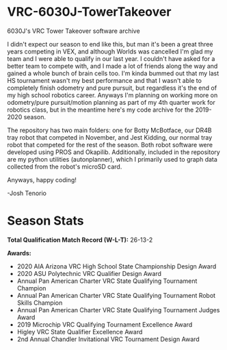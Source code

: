 # VRC-6030J-TowerTakeover
6030J's VRC Tower Takeover software archive

I didn't expect our season to end like this, but man it's been a great three years competing in VEX, and although Worlds was cancelled I'm glad my team and I were able to qualify in our last year. I couldn't have asked for a better team to compete with, and I made a lot of friends along the way and gained a whole bunch of brain cells too. I'm kinda bummed out that my last HS tournament wasn't my best performance and that I wasn't able to completely finish odometry and pure pursuit, but regardless it's the end of my high school robotics career. Anyways I'm planning on working more on odometry/pure pursuit/motion planning as part of my 4th quarter work for robotics class, but in the meantime here's my code archive for the 2019-2020 season.

The repository has two main folders: one for Botty McBotface, our DR4B tray robot that competed in November, and Jest Kidding, our normal tray robot that competed for the rest of the season. Both robot software were developed using PROS and Okapilib. Additionally, included in the repository are my python utilities (autonplanner), which I primarily used to graph data collected from the robot's microSD card.

Anyways, happy coding!

-Josh Tenorio


# Season Stats

**Total Qualification Match Record (W-L-T):** 26-13-2

**Awards:**
* 2020 AIA Arizona VRC High School State Championship Design Award
* 2020 ASU Polytechnic VRC Qualifier Design Award
* Annual Pan American Charter VRC State Qualifying Tournament Champion
* Annual Pan American Charter VRC State Qualifying Tournament Robot Skills Champion
* Annual Pan American Charter VRC State Qualifying Tournament Judges Award
* 2019 Microchip VRC Qualifying Tournament Excellence Award
* Higley VRC State Qualifier Excellence Award
* 2nd Annual Chandler Invitational VRC Tournament Design Award



